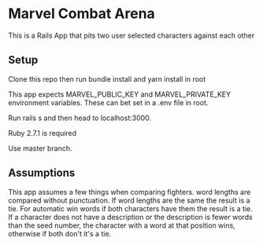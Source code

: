 # Marvel Combat Arena

This is a Rails App that pits two user selected characters against each other

## Setup

Clone this repo then run bundle install and yarn install in root

This app expects MARVEL_PUBLIC_KEY and MARVEL_PRIVATE_KEY environment variables.  These can bet set in a .env file in root.

Run rails s and then head to localhost:3000.

Ruby 2.7.1 is required

Use master branch.

## Assumptions

This app assumes a few things when comparing fighters.  word lengths are compared without punctuation.  If word lengths are the same the result is a tie.  For automatic win words if both characters have them the result is a tie.  If a character does not have a description or the description is fewer words than the seed number, the character with a word at that position wins, otherwise if both don't it's a tie.
